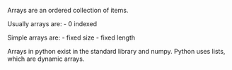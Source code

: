 Arrays are an ordered collection of items.

Usually arrays are:
    - 0 indexed
    
Simple arrays are:
    - fixed size
    - fixed length
    
Arrays in python exist in the standard library and numpy. Python uses lists, 
which are dynamic arrays.

